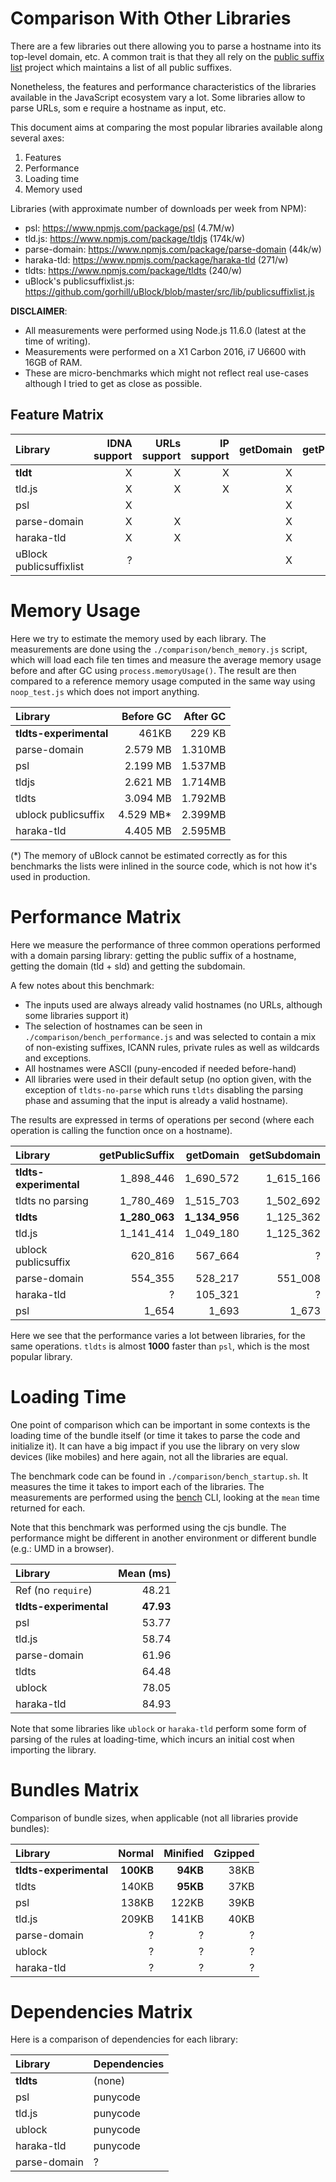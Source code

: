 # Comparison With Other Libraries

There are a few libraries out there allowing you to parse a hostname into
its top-level domain, etc. A common trait is that they all rely on the
[public suffix list](https://publicsuffix.org/list/) project which
maintains a list of all public suffixes.

Nonetheless, the features and performance characteristics of the
libraries available in the JavaScript ecosystem vary a lot. Some
libraries allow to parse URLs, som e require a hostname as input, etc.

This document aims at comparing the most popular libraries available along
several axes:
1. Features
2. Performance
3. Loading time
4. Memory used

Libraries (with approximate number of downloads per week from NPM):

  * psl: https://www.npmjs.com/package/psl (4.7M/w)
  * tld.js: https://www.npmjs.com/package/tldjs (174k/w)
  * parse-domain: https://www.npmjs.com/package/parse-domain (44k/w)
  * haraka-tld: https://www.npmjs.com/package/haraka-tld (271/w)
  * tldts: https://www.npmjs.com/package/tldts (240/w)
  * uBlock's publicsuffixlist.js: https://github.com/gorhill/uBlock/blob/master/src/lib/publicsuffixlist.js

**DISCLAIMER**:
* All measurements were performed using Node.js 11.6.0 (latest at the time of writing).
* Measurements were performed on a X1 Carbon 2016, i7 U6600 with 16GB of RAM.
* These are micro-benchmarks which might not reflect real use-cases although I
  tried to get as close as possible.

## Feature Matrix

| Library                 | IDNA support | URLs support | IP support | getDomain | getPublicSuffix | ICANN/Private | Ships lists |
|:----------------------- | ------------:| ------------:| ----------:| ---------:| ---------------:| -------------:| -----------:|
| **tldt**                |            X |            X |          X |         X |               X |             X |           X |
| tld.js                  |            X |            X |          X |         X |               X |             X |           X |
| psl                     |            X |              |            |         X |               X |               |           X |
| parse-domain            |            X |            X |            |         X |               X |             X |           X |
| haraka-tld              |            X |            X |            |         X |               X |               |           X |
| uBlock publicsuffixlist |            ? |              |            |         X |               X |               |             |

# Memory Usage

Here we try to estimate the memory used by each library. The
measurements are done using the `./comparison/bench_memory.js` script,
which will load each file ten times and measure the average memory usage
before and after GC using `process.memoryUsage()`. The result are then
compared to a reference memory usage computed in the same way using
`noop_test.js` which does not import anything.

| Library                | Before GC | After GC |
|:---------------------- | ---------:| --------:|
| **tldts-experimental** |  461KB    | 229 KB   |
| parse-domain           |  2.579 MB | 1.310MB  |
| psl                    |  2.199 MB | 1.537MB  |
| tldjs                  |  2.621 MB | 1.714MB  |
| tldts                  |  3.094 MB | 1.792MB  |
| ublock publicsuffix    |  4.529 MB*| 2.399MB  |
| haraka-tld             |  4.405 MB | 2.595MB  |

(*) The memory of uBlock cannot be estimated correctly as for this
benchmarks the lists were inlined in the source code, which is not how
it's used in production.

# Performance Matrix

Here we measure the performance of three common operations performed with a
domain parsing library: getting the public suffix of a hostname, getting the
domain (tld + sld) and getting the subdomain.

A few notes about this benchmark:
* The inputs used are always already valid hostnames (no URLs, although some
  libraries support it)
* The selection of hostnames can be seen in `./comparison/bench_performance.js`
  and was selected to contain a mix of non-existing suffixes, ICANN rules,
  private rules as well as wildcards and exceptions.
* All hostnames were ASCII (puny-encoded if needed before-hand)
* All libraries were used in their default setup (no option given, with the
  exception of `tldts-no-parse` which runs `tldts` disabling the parsing phase
  and assuming that the input is already a valid hostname).

The results are expressed in terms of operations per second (where each
operation is calling the function once on a hostname).

| Library                | getPublicSuffix | getDomain     | getSubdomain |
|:---------------------- | ---------------:| -------------:| ------------:|
| **tldts-experimental** |       1_898_446 | 1_690_572     |    1_615_166 |
| tldts no parsing       |       1_780_469 | 1_515_703     |    1_502_692 |
| **tldts**              |   **1_280_063** | **1_134_956** |    1_125_362 |
| tld.js                 |       1_141_414 | 1_049_180     |    1_125_362 |
| ublock publicsuffix    |         620_816 |   567_664     |            ? |
| parse-domain           |         554_355 |   528_217     |      551_008 |
| haraka-tld             |               ? |   105_321     |            ? |
| psl                    |           1_654 |     1_693     |        1_673 |

Here we see that the performance varies a lot between libraries, for the same
operations. `tldts` is almost **1000** faster than `psl`, which is the most
popular library.

# Loading Time

One point of comparison which can be important in some contexts is the loading
time of the bundle itself (or time it takes to parse the code and initialize
it). It can have a big impact if you use the library on very slow devices (like
mobiles) and here again, not all the libraries are equal.

The benchmark code can be found in `./comparison/bench_startup.sh`. It measures
the time it takes to import each of the libraries. The measurements are
performed using the [bench](https://hackage.haskell.org/package/bench) CLI,
looking at the `mean` time returned for each.

Note that this benchmark was performed using the cjs bundle. The
performance might be different in another environment or different
bundle (e.g.: UMD in a browser).

| Library                | Mean (ms) |
|:---------------------- | ---------:|
| Ref (no `require`)     |     48.21 |
| **tldts-experimental** | **47.93** |
| psl                    |     53.77 |
| tld.js                 |     58.74 |
| parse-domain           |     61.96 |
| tldts                  |     64.48 |
| ublock                 |     78.05 |
| haraka-tld             |     84.93 |

Note that some libraries like `ublock` or `haraka-tld` perform some form of parsing
of the rules at loading-time, which incurs an initial cost when importing the
library.

# Bundles Matrix

Comparison of bundle sizes, when applicable (not all libraries provide bundles):

| Library                | Normal    | Minified  | Gzipped |
|:---------------------- | ---------:| ---------:| -------:|
| **tldts-experimental** | **100KB** |  **94KB** |    38KB |
| tldts                  |  140KB    |  **95KB** |    37KB |
| psl                    |  138KB    |    122KB  |    39KB |
| tld.js                 |  209KB    |    141KB  |    40KB |
| parse-domain           |      ?    |        ?  |       ? |
| ublock                 |      ?    |        ?  |       ? |
| haraka-tld             |      ?    |        ?  |       ? |

# Dependencies Matrix

Here is a comparison of dependencies for each library:

| Library             | Dependencies             |
|:------------------- |:------------------------ |
| **tldts**           | (none)                   |
| psl                 | punycode                 |
| tld.js              | punycode                 |
| ublock              | punycode                 |
| haraka-tld          | punycode                 |
| parse-domain        | ?                        |
